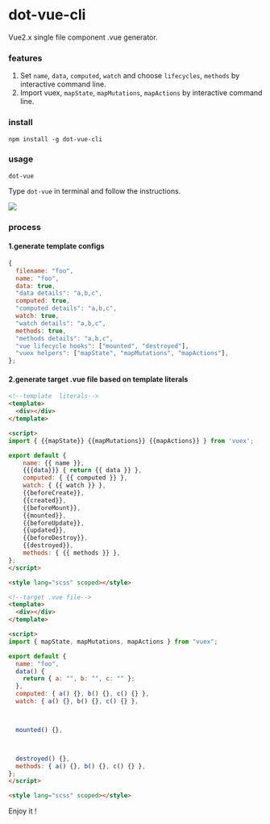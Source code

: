 # dot-vue-cli

Vue2.x single file component .vue generator.

### features

1. Set `name`, `data`, `computed`, `watch` and choose `lifecycles`, `methods` by interactive command line.
2. Import vuex, `mapState`, `mapMutations`, `mapActions` by interactive command line.

### install
```shell
npm install -g dot-vue-cli
```

### usage

```shell
dot-vue
```

Type `dot-vue` in terminal and follow the instructions.


![](https://media.giphy.com/media/E8eIEQzZDYj2deWFEH/giphy.gif)


### process

#### 1.generate template configs

```js
{
  filename: "foo",
  name: "foo",
  data: true,
  "data details": "a,b,c",
  computed: true,
  "computed details": "a,b,c",
  watch: true,
  "watch details": "a,b,c",
  methods: true,
  "methods details": "a,b,c",
  "vue lifecycle hooks": ["mounted", "destroyed"],
  "vuex helpers": ["mapState", "mapMutations", "mapActions"],
};
```

#### 2.generate target .vue file based on template literals
```html
<!--template  literals-->
<template>
  <div></div>
</template>

<script>
import { {{mapState}} {{mapMutations}} {{mapActions}} } from 'vuex';

export default {
    name: {{ name }},
    {{{data}}} { return {{ data }} },
    computed: { {{ computed }} },
    watch: { {{ watch }} },
    {{beforeCreate}},
    {{created}},
    {{beforeMount}},
    {{mounted}},
    {{beforeUpdate}},
    {{updated}},
    {{beforeDestroy}},
    {{destroyed}},
    methods: { {{ methods }} },
};
</script>

<style lang="scss" scoped></style>
```

```html
<!--target .vue file-->
<template>
  <div></div>
</template>

<script>
import { mapState, mapMutations, mapActions } from "vuex";

export default {
  name: "foo",
  data() {
    return { a: "", b: "", c: "" };
  },
  computed: { a() {}, b() {}, c() {} },
  watch: { a() {}, b() {}, c() {} },



  mounted() {},



  destroyed() {},
  methods: { a() {}, b() {}, c() {} },
};
</script>

<style lang="scss" scoped></style>
```

Enjoy it !